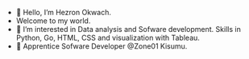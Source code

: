 - 👋 Hello, I’m Hezron Okwach.
- Welcome to my world.
- 👀 I’m interested in Data analysis and Sofware development. Skills in Python, Go, HTML, CSS and visualization with Tableau.
- 🌱 Apprentice Sofware Developer @Zone01 Kisumu.

<!---
hezronokwach/hezronokwach is a ✨ special ✨ repository because its `README.md` (this file) appears on your GitHub profile.
You can click the Preview link to take a look at your changes.
--->
